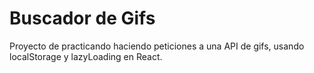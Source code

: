 # Buscador de Gifs

Proyecto de practicando haciendo peticiones a una API de gifs, usando localStorage y lazyLoading en React.
